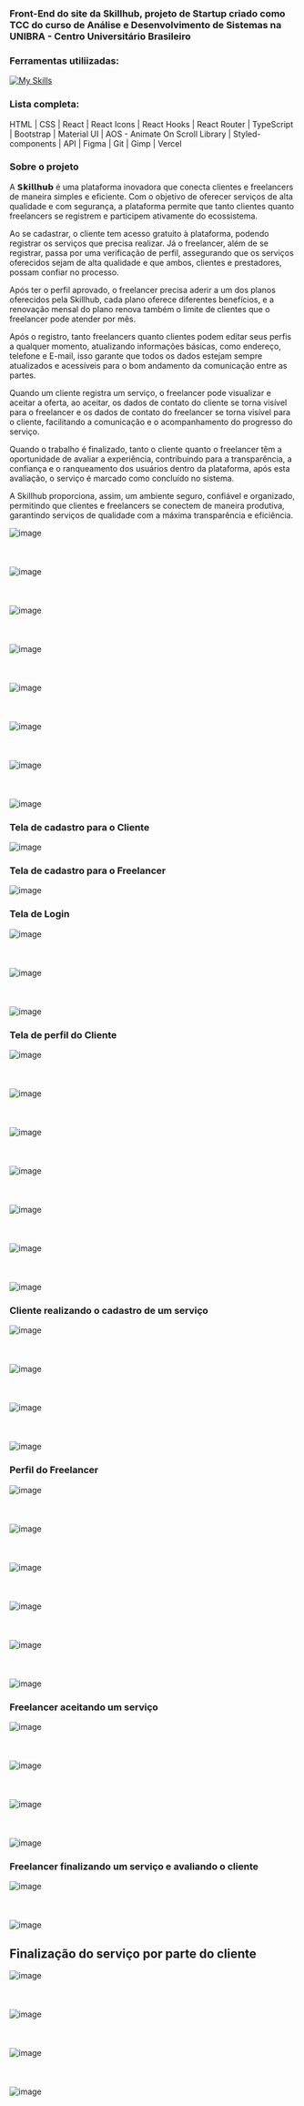 ### Front-End do site da Skillhub, projeto de Startup criado como TCC do curso de Análise e Desenvolvimento de Sistemas na UNIBRA - Centro Universitário Brasileiro

### Ferramentas utiliizadas:
[![My Skills](https://skillicons.dev/icons?i=html,css,react,ts,bootstrap,materialui,styledcomponents,figma,git,vercel)](https://skillicons.dev)

### Lista completa:
HTML | CSS | React | React Icons | React Hooks | React Router  | TypeScript | Bootstrap | Material UI | AOS - Animate On Scroll Library | Styled-components | API | Figma | Git | Gimp | Vercel

### Sobre o projeto

A 𝗦𝗸𝗶𝗹𝗹𝗵𝘂𝗯 é uma plataforma inovadora que conecta clientes e freelancers de maneira simples e eficiente. Com o objetivo de oferecer serviços de alta qualidade e com segurança, a plataforma permite que tanto clientes quanto freelancers se registrem e participem ativamente do ecossistema.

Ao se cadastrar, o cliente tem acesso gratuito à plataforma, podendo registrar os serviços que precisa realizar. Já o freelancer, além de se registrar, passa por uma verificação de perfil, assegurando que os serviços oferecidos sejam de alta qualidade e que ambos, clientes e prestadores, possam confiar no processo.

Após ter o perfil aprovado, o freelancer precisa aderir a um dos planos oferecidos pela Skillhub, cada plano oferece diferentes benefícios, e a renovação mensal do plano renova também o limite de clientes que o freelancer pode atender por mês.

Após o registro, tanto freelancers quanto clientes podem editar seus perfis a qualquer momento, atualizando informações básicas, como endereço, telefone e E-mail, isso garante que todos os dados estejam sempre atualizados e acessíveis para o bom andamento da comunicação entre as partes.

Quando um cliente registra um serviço, o freelancer pode visualizar e aceitar a oferta, ao aceitar, os dados de contato do cliente se torna visível para o freelancer e os dados de contato do freelancer se torna visível para o cliente, facilitando a comunicação e o acompanhamento do progresso do serviço.

Quando o trabalho é finalizado, tanto o cliente quanto o freelancer têm a oportunidade de avaliar a experiência, contribuindo para a transparência, a confiança e o ranqueamento dos usuários dentro da plataforma, após esta avaliação, o serviço é marcado como concluído no sistema.

A Skillhub proporciona, assim, um ambiente seguro, confiável e organizado, permitindo que clientes e freelancers se conectem de maneira produtiva, garantindo serviços de qualidade com a máxima transparência e eficiência.

![image](https://github.com/user-attachments/assets/0883a1f5-3c30-4819-bdbd-6ebbb225add1)
<br/>
<br/>
<br/>
<br/>
![image](https://github.com/user-attachments/assets/9a8c2c1c-7a96-41a7-a638-c4e832da3095)
<br/>
<br/>
<br/>
<br/>
![image](https://github.com/user-attachments/assets/cfc6152f-08f5-48b6-9766-bbc53c826595)
<br/>
<br/>
<br/>
<br/>
![image](https://github.com/user-attachments/assets/68513637-621b-4d4c-8a6b-42d279adf3bc)
<br/>
<br/>
<br/>
<br/>
![image](https://github.com/user-attachments/assets/8d8ad3b9-9022-4ce9-9172-e23832cc8063)
<br/>
<br/>
<br/>
<br/>
![image](https://github.com/user-attachments/assets/c0f24ed8-cd30-415c-ada7-a21a94b9e974)
<br/>
<br/>
<br/>
<br/>
![image](https://github.com/user-attachments/assets/83283865-d3fe-41d8-bf62-a4c855a98a85)
<br/>
<br/>
<br/>
<br/>
![image](https://github.com/user-attachments/assets/cf43d530-f783-46ea-91e9-7aeb95c70767)


### Tela de cadastro para o Cliente


![image](https://github.com/user-attachments/assets/61b8d501-6e78-474b-ac1f-f4755d3dd114)


### Tela de cadastro para o Freelancer


![image](https://github.com/user-attachments/assets/b5b96074-2b3d-4afb-8b90-9cba74ef34fa)


### Tela de Login


![image](https://github.com/user-attachments/assets/1b7bed8c-6a87-4440-aaa5-b82f88d92607)
<br/>
<br/>
<br/>
<br/>
![image](https://github.com/user-attachments/assets/8f1cfa56-9e1d-4f65-9dba-3ac81a3cb2b9)
<br/>
<br/>
<br/>
<br/>
![image](https://github.com/user-attachments/assets/b02b84ff-c861-41da-804e-6a78f18f14d4)


### Tela de perfil do Cliente


![image](https://github.com/user-attachments/assets/5e7b2382-19c0-4449-8b9f-9f3c1238142f)
<br/>
<br/>
<br/>
<br/>
![image](https://github.com/user-attachments/assets/d2fce804-9475-4ba3-9ddd-930b04792374)
<br/>
<br/>
<br/>
<br/>
![image](https://github.com/user-attachments/assets/66b2d6fa-1759-4ce1-92c5-d921152dd8ea)
<br/>
<br/>
<br/>
<br/>
![image](https://github.com/user-attachments/assets/526fc13c-fe1d-4224-9eda-bf274ba63422)
<br/>
<br/>
<br/>
<br/>
![image](https://github.com/user-attachments/assets/965528be-b652-4d2c-a369-a8927c71189e)
<br/>
<br/>
<br/>
<br/>
![image](https://github.com/user-attachments/assets/d780fecf-b666-41a0-b7d7-c78debc4f55a)
<br/>
<br/>
<br/>
<br/>
![image](https://github.com/user-attachments/assets/409fcca5-6a84-42de-aee2-7cbf80d56682)


### Cliente realizando o cadastro de um serviço


![image](https://github.com/user-attachments/assets/7e1b417d-b6e6-4cba-941e-dd0e7a04faa2)
<br/>
<br/>
<br/>
<br/>
![image](https://github.com/user-attachments/assets/ecc8b026-2a2e-4778-b96c-d6226b4b640a)
<br/>
<br/>
<br/>
<br/>
![image](https://github.com/user-attachments/assets/98c83095-6aa4-472a-93df-c585c7726221)
<br/>
<br/>
<br/>
<br/>
![image](https://github.com/user-attachments/assets/9ab075dd-78fe-4e38-ad40-3638be3e2f0b)

### Perfil do Freelancer

![image](https://github.com/user-attachments/assets/3aad4eda-d46a-4951-9b1a-0bf4949baaa4)
<br/>
<br/>
<br/>
<br/>
![image](https://github.com/user-attachments/assets/a06e75c6-1467-4ed8-aeec-4fd8aa405d76)
<br/>
<br/>
<br/>
<br/>
![image](https://github.com/user-attachments/assets/a1e901c7-2599-4565-a9ff-fb3c400eaeef)
<br/>
<br/>
<br/>
<br/>
![image](https://github.com/user-attachments/assets/6946b051-d4d7-4086-9abf-ebb3e28e080b)
<br/>
<br/>
<br/>
<br/>
![image](https://github.com/user-attachments/assets/3f6352f2-7276-487b-8c59-a6d6a6ab76ae)
<br/>
<br/>
<br/>
<br/>
![image](https://github.com/user-attachments/assets/db7e2bd7-2ac1-4fb1-bc6b-ae5b97b7fd56)


### Freelancer aceitando um serviço


![image](https://github.com/user-attachments/assets/a0487fe9-f6fe-46af-b2be-9e5263e17248)
<br/>
<br/>
<br/>
<br/>
![image](https://github.com/user-attachments/assets/016998c8-a5de-42fb-9282-b53b8a4fa0b1)
<br/>
<br/>
<br/>
<br/>
![image](https://github.com/user-attachments/assets/bc479431-12bf-4713-bc23-d3ce881529c1)
<br/>
<br/>
<br/>
<br/>
![image](https://github.com/user-attachments/assets/a8ece9ce-ef96-49c3-8df5-57a1f371b51d)


### Freelancer finalizando um serviço e avaliando o cliente


![image](https://github.com/user-attachments/assets/54ff7b90-ca20-4bf5-adb4-de8d357c9168)
<br/>
<br/>
<br/>
<br/>
![image](https://github.com/user-attachments/assets/9bd2182b-0809-48b7-b715-37faad42d01e)

## Finalização do serviço por parte do cliente

![image](https://github.com/user-attachments/assets/b3ea5b25-506d-47f6-8f77-89c02d4e0c3a)
<br/>
<br/>
<br/>
<br/>
![image](https://github.com/user-attachments/assets/5ad514c3-5a3b-49b5-97c6-3e53af9665d8)
<br/>
<br/>
<br/>
<br/>
![image](https://github.com/user-attachments/assets/3475611a-1a66-436c-9853-1362fbb392e0)
<br/>
<br/>
<br/>
<br/>
![image](https://github.com/user-attachments/assets/0930f503-4ae7-44f2-a3b0-0b054f3ea5e7)
